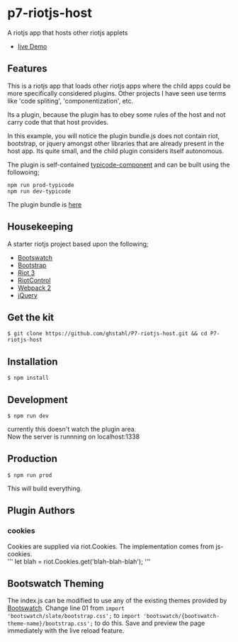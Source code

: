 # p7-riotjs-host
A riotjs app that hosts other riotjs applets
 
* [live Demo](https://ghstahl.github.io/riot1/)

## Features 
This is a riotjs app that loads other riotjs apps where the child apps could be more specifically considered plugins.
Other projects I have seen use terms like 'code spliting', 'componentization', etc.

Its a plugin, because the plugin has to obey some rules of the host and not carry code that that host provides.

In this example, you will notice the plugin bundle.js does not contain riot, bootstrap, or jquery amongst other libraries that are already present in the host app.  Its quite small, and the child plugin considers itself autonomous.

The plugin is self-contained [typicode-component](plugins/typicode_component) and can be built using the followoing;  
```
npm run prod-typicode
npm run dev-typicode
```
The plugin bundle is [here](dist/externals/typicode_component)

## Housekeeping 
A starter riotjs project based upon the following;

* [Bootswatch](http://bootswatch.com/)
* [Bootstrap](https://github.com/twbs/bootstrap)
* [Riot 3](https://muut.com/riotjs/)
* [RiotControl](https://github.com/jimsparkman/RiotControl/)
* [Webpack 2](http://webpack.github.io/)
* [jQuery](https://github.com/jquery/jquery)

## Get the kit

```
$ git clone https://github.com/ghstahl/P7-riotjs-host.git && cd P7-riotjs-host
```

## Installation

```
$ npm install
```

## Development

```
$ npm run dev
```
currently this doesn't watch the plugin area.  
Now the server is runnning on localhost:1338

## Production

```
$ npm run prod
```
This will build everything.

## Plugin Authors

### cookies
Cookies are supplied via riot.Cookies.  The implementation comes from js-cookies.   
'''
	let blah = riot.Cookies.get('blah-blah-blah');
'''

## Bootswatch Theming

The index.js can be modified to use any of the existing themes provided by [Bootswatch](https://github.com/thomaspark/bootswatch/).
Change line 01 from `import 'bootswatch/slate/bootstrap.css';` to `import 'bootswatch/{bootswatch-theme-name}/bootstrap.css';` to do this.
Save and preview the page immediately with the live reload feature.

